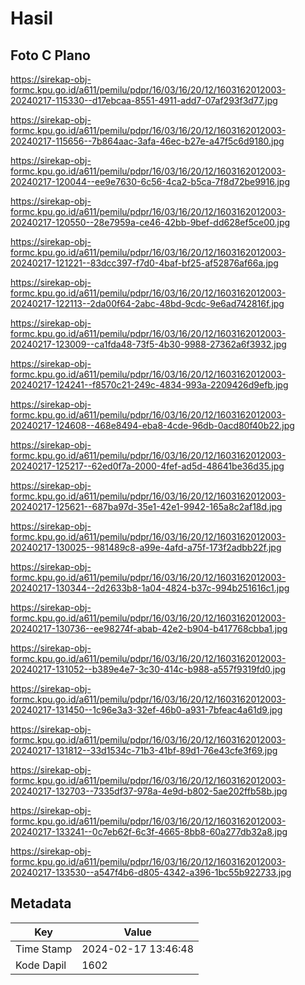 # Hasil

## Foto C Plano

https://sirekap-obj-formc.kpu.go.id/a611/pemilu/pdpr/16/03/16/20/12/1603162012003-20240217-115330--d17ebcaa-8551-4911-add7-07af293f3d77.jpg

https://sirekap-obj-formc.kpu.go.id/a611/pemilu/pdpr/16/03/16/20/12/1603162012003-20240217-115656--7b864aac-3afa-46ec-b27e-a47f5c6d9180.jpg

https://sirekap-obj-formc.kpu.go.id/a611/pemilu/pdpr/16/03/16/20/12/1603162012003-20240217-120044--ee9e7630-6c56-4ca2-b5ca-7f8d72be9916.jpg

https://sirekap-obj-formc.kpu.go.id/a611/pemilu/pdpr/16/03/16/20/12/1603162012003-20240217-120550--28e7959a-ce46-42bb-9bef-dd628ef5ce00.jpg

https://sirekap-obj-formc.kpu.go.id/a611/pemilu/pdpr/16/03/16/20/12/1603162012003-20240217-121221--83dcc397-f7d0-4baf-bf25-af52876af66a.jpg

https://sirekap-obj-formc.kpu.go.id/a611/pemilu/pdpr/16/03/16/20/12/1603162012003-20240217-122113--2da00f64-2abc-48bd-9cdc-9e6ad742816f.jpg

https://sirekap-obj-formc.kpu.go.id/a611/pemilu/pdpr/16/03/16/20/12/1603162012003-20240217-123009--ca1fda48-73f5-4b30-9988-27362a6f3932.jpg

https://sirekap-obj-formc.kpu.go.id/a611/pemilu/pdpr/16/03/16/20/12/1603162012003-20240217-124241--f8570c21-249c-4834-993a-2209426d9efb.jpg

https://sirekap-obj-formc.kpu.go.id/a611/pemilu/pdpr/16/03/16/20/12/1603162012003-20240217-124608--468e8494-eba8-4cde-96db-0acd80f40b22.jpg

https://sirekap-obj-formc.kpu.go.id/a611/pemilu/pdpr/16/03/16/20/12/1603162012003-20240217-125217--62ed0f7a-2000-4fef-ad5d-48641be36d35.jpg

https://sirekap-obj-formc.kpu.go.id/a611/pemilu/pdpr/16/03/16/20/12/1603162012003-20240217-125621--687ba97d-35e1-42e1-9942-165a8c2af18d.jpg

https://sirekap-obj-formc.kpu.go.id/a611/pemilu/pdpr/16/03/16/20/12/1603162012003-20240217-130025--981489c8-a99e-4afd-a75f-173f2adbb22f.jpg

https://sirekap-obj-formc.kpu.go.id/a611/pemilu/pdpr/16/03/16/20/12/1603162012003-20240217-130344--2d2633b8-1a04-4824-b37c-994b251616c1.jpg

https://sirekap-obj-formc.kpu.go.id/a611/pemilu/pdpr/16/03/16/20/12/1603162012003-20240217-130736--ee98274f-abab-42e2-b904-b417768cbba1.jpg

https://sirekap-obj-formc.kpu.go.id/a611/pemilu/pdpr/16/03/16/20/12/1603162012003-20240217-131052--b389e4e7-3c30-414c-b988-a557f9319fd0.jpg

https://sirekap-obj-formc.kpu.go.id/a611/pemilu/pdpr/16/03/16/20/12/1603162012003-20240217-131450--1c96e3a3-32ef-46b0-a931-7bfeac4a61d9.jpg

https://sirekap-obj-formc.kpu.go.id/a611/pemilu/pdpr/16/03/16/20/12/1603162012003-20240217-131812--33d1534c-71b3-41bf-89d1-76e43cfe3f69.jpg

https://sirekap-obj-formc.kpu.go.id/a611/pemilu/pdpr/16/03/16/20/12/1603162012003-20240217-132703--7335df37-978a-4e9d-b802-5ae202ffb58b.jpg

https://sirekap-obj-formc.kpu.go.id/a611/pemilu/pdpr/16/03/16/20/12/1603162012003-20240217-133241--0c7eb62f-6c3f-4665-8bb8-60a277db32a8.jpg

https://sirekap-obj-formc.kpu.go.id/a611/pemilu/pdpr/16/03/16/20/12/1603162012003-20240217-133530--a547f4b6-d805-4342-a396-1bc55b922733.jpg


## Metadata

| Key        | Value               |
| ---------- | ------------------- |
| Time Stamp | 2024-02-17 13:46:48 |
| Kode Dapil | 1602                |



